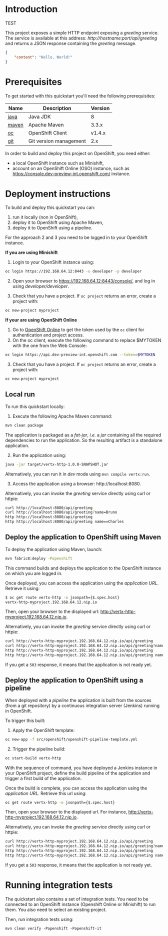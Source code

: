 # Introduction

TEST

This project exposes a simple HTTP endpoint exposing a _greeting_ service. The service is available at this address: 
_http://hostname:port/api/greeting_ and returns a JSON response containing the _greeting_ message.

```json
{
    "content": "Hello, World!"
}
```

# Prerequisites

To get started with this quickstart you'll need the following prerequisites:

Name | Description | Version
--- | --- | ---
[java][1] | Java JDK | 8
[maven][2] | Apache Maven | 3.3.x 
[oc][3] | OpenShift Client | v1.4.x
[git][4] | Git version management | 2.x 

[1]: http://www.oracle.com/technetwork/java/javase/downloads/
[2]: https://maven.apache.org/download.cgi?Preferred=ftp://mirror.reverse.net/pub/apache/
[3]: https://docs.openshift.com/enterprise/3.2/cli_reference/get_started_cli.html
[4]: https://git-scm.com/book/en/v2/Getting-Started-Installing-Git

In order to build and deploy this project on OpenShift, you need either:

* a local OpenShift instance such as Minishift,
* account on an OpenShift Online (OSO) instance, such as https://console.dev-preview-int.openshift.com/ instance.

# Deployment instructions

To build and deploy this quickstart you can:

1. run it locally (non in OpenShift),
2. deploy it to OpenShift using Apache Maven,
3. deploy it to OpenShift using a pipeline.
 
For the approach 2 and 3 you need to be logged in to your OpenShift instance.
 
**If you are using Minishift**

1. Login to your OpenShift instance using:

```bash
oc login https://192.168.64.12:8443 -u developer -p developer
```

2. Open your browser to https://192.168.64.12:8443/console/, and log in using _developer/developer_.

3. Check that you have a project. If `oc project` returns an error, create a project with:

```bash
oc new-project myproject
```

**If your are using OpenShift Online**
  
1. Go to [OpenShift Online](https://console.dev-preview-int.openshift.com/console/command-line) to get the token used 
by the `oc` client for authentication and project access.
2. On the oc client, execute the following command to replace $MYTOKEN with the one from the Web Console:
     
```bash
oc login https://api.dev-preview-int.openshift.com --token=$MYTOKEN
```

3. Check that you have a project. If `oc project` returns an error, create a project with:
   
```bash
oc new-project myproject
```

## Local run

To run this quickstart locally:

1. Execute the following Apache Maven command:

```bash
mvn clean package
```

The application is packaged as a _fat-jar_, _i.e._ a _jar_ containing all the required dependencies to run the 
application. So the resulting artifact is a standalone application.

2. Run the application using:
 
```bash
java -jar target/vertx-http-1.0.0-SNAPSHOT.jar
```
 
Alternatively, you can run it in _dev_ mode using `mvn compile vertx:run`.
 
3. Access the application using a browser: http://localhost:8080.
 
Alternatively, you can invoke the _greeting_ service directly using curl or httpie:
    
```bash
curl http://localhost:8080/api/greeting
curl http://localhost:8080/api/greeting?name=Bruno
http http://localhost:8080/api/greeting
http http://localhost:8080/api/greeting name==Charles
```

## Deploy the application to OpenShift using Maven

To deploy the application using Maven, launch:

```bash
mvn fabric8:deploy -Popenshift
```

This command builds and deploys the application to the OpenShift instance on which you are logged in.

Once deployed, you can access the application using the _application URL_. Retrieve it using:

```bash
$ oc get route vertx-http -o jsonpath={$.spec.host}
vertx-http-myproject.192.168.64.12.nip.io                                                                                                                              
```

Then, open your browser to the displayed url: http://vertx-http-myproject.192.168.64.12.nip.io.                                                                         

Alternatively, you can invoke the _greeting_ service directly using curl or httpie:
    
```bash
curl http://vertx-http-myproject.192.168.64.12.nip.io/api/greeting
curl http://vertx-http-myproject.192.168.64.12.nip.io/api/greeting?name=Bruno
http http://vertx-http-myproject.192.168.64.12.nip.io/api/greeting
http http://vertx-http-myproject.192.168.64.12.nip.io/api/greeting name==Charles
```

If you get a `503` response, it means that the application is not ready yet.

## Deploy the application to OpenShift using a pipeline

When deployed with a _pipeline_ the application is built from the sources (from a git repository) by a continuous 
integration server (Jenkins) running in OpenShift.

To trigger this built:

1. Apply the OpenShift template:

```bash
oc new-app -f src/openshift/openshift-pipeline-template.yml
```

2. Trigger the pipeline build:

```bash
oc start-build vertx-http
```

With the sequence of command, you have deployed a Jenkins instance in your OpenShift project, define the build 
pipeline of the application and trigger a first build of the application.

Once the build is complete, you can access the application using the _application URL_. Retrieve this url using:

```bash
oc get route vertx-http -o jsonpath={$.spec.host}
```

Then, open your browser to the displayed url. For instance, http://vertx-http-myproject.192.168.64.12.nip.io.           
                                                              
Alternatively, you can invoke the _greeting_ service directly using curl or httpie:
    
```bash
curl http://vertx-http-myproject.192.168.64.12.nip.io/api/greeting
curl http://vertx-http-myproject.192.168.64.12.nip.io/api/greeting?name=Bruno
http http://vertx-http-myproject.192.168.64.12.nip.io/api/greeting
http http://vertx-http-myproject.192.168.64.12.nip.io/api/greeting name==Charles
```

If you get a `503` response, it means that the application is not ready yet.


# Running integration tests

The quickstart also contains a set of integration tests. You need to be connected to an OpenShift instance (Openshift 
Online or Minishift) to run them. You also need to select an existing project.

Then, run integration tests using:

```
mvn clean verify -Popenshift -Popenshift-it
```
